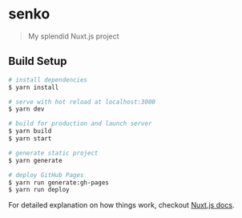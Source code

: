 # senko

> My splendid Nuxt.js project

## Build Setup

``` bash
# install dependencies
$ yarn install

# serve with hot reload at localhost:3000
$ yarn dev

# build for production and launch server
$ yarn build
$ yarn start

# generate static project
$ yarn generate

# deploy GitHub Pages
$ yarn run generate:gh-pages
$ yarn run deploy
```

For detailed explanation on how things work, checkout [Nuxt.js docs](https://nuxtjs.org).

